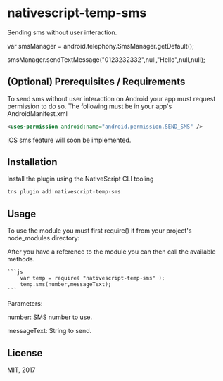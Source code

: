 # nativescript-temp-sms

Sending sms without user interaction.

var smsManager = android.telephony.SmsManager.getDefault();

smsManager.sendTextMessage("0123232332",null,"Hello",null,null);

## (Optional) Prerequisites / Requirements

To send sms without user interaction on Android your app must request permission to do so. The following must be in your app's AndroidManifest.xml

```xml
<uses-permission android:name="android.permission.SEND_SMS" />
```

iOS sms feature will soon be implemented.

## Installation

Install the plugin using the NativeScript CLI tooling

```javascript
tns plugin add nativescript-temp-sms
```

## Usage 

To use the module you must first require() it from your project's node_modules directory:



After you have a reference to the module you can then call the available methods.
	
	```js
		var temp = require( "nativescript-temp-sms" );
  		temp.sms(number,messageText);
    ```

Parameters: 

number: SMS number to use.

messageText: String to send.


## License

MIT, 2017
